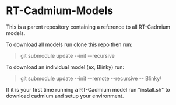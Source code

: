 # RT-Cadmium-Models
This is a parent repository containing a reference to all RT-Cadmium models. 

To download all models run clone this repo then run: 
> git submodule update --init --recursive

To download an individual model (ex, Blinky) run:
> git submodule update --init --remote --recursive -- Blinky/

If it is your first time running a RT-Cadmium model run "install.sh" to download cadmium and setup your environment. 
